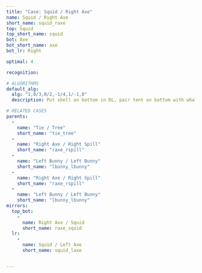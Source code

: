 ```yaml
---
title: "Case: Squid / Right Axe"
name: Squid / Right Axe
short_name: squid_raxe
top: Squid
top_short_name: squid
bot: Axe
bot_short_name: axe
bot_lr: Right

optimal: 4

recognition:

# ALGORITHMS
default_alg:
  alg: "1,0/3,0/2,-1/4,1/-1,0"
  description: Put shell on bottom in DL, pair tent on bottom with whale on top to form good tie/tree.

# RELATED CASES
parents:
  -
    name: "Tie / Tree"
    short_name: "tie_tree"
  -
    name: "Right Axe / Right Spill"
    short_name: "raxe_rspill"
  -
    name: "Left Bunny / Left Bunny"
    short_name: "lbunny_lbunny"
  -
    name: "Right Axe / Right Spill"
    short_name: "raxe_rspill"
  -
    name: "Left Bunny / Left Bunny"
    short_name: "lbunny_lbunny"
mirrors:
  top_bot:
    -
      name: Right Axe / Squid
      short_name: raxe_squid
  lr:
    -
      name: Squid / Left Axe
      short_name: squid_laxe


---
```



